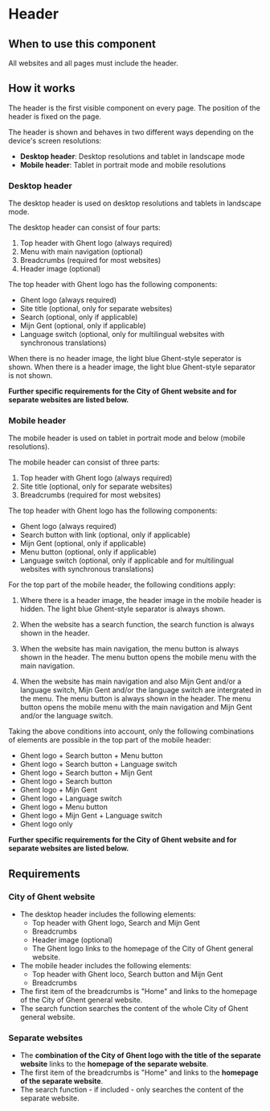 # Header

## When to use this component

All websites and all pages must include the header.

## How it works

The header is the first visible component on every page. The position of the header is fixed on the page.

The header is shown and behaves in two different ways depending on the device's screen resolutions:

* **Desktop header**: Desktop resolutions and tablet in landscape mode
* **Mobile header**: Tablet in portrait mode and mobile resolutions

### Desktop header

The desktop header is used on desktop resolutions and tablets in landscape mode.

The desktop header can consist of four parts:

1. Top header with Ghent logo (always required)
2. Menu with main navigation (optional)
3. Breadcrumbs (required for most websites)
4. Header image (optional)

The top header with Ghent logo has the following components:

* Ghent logo (always required)
* Site title (optional, only for separate websites)
* Search (optional, only if applicable)
* Mijn Gent (optional, only if applicable)
* Language switch (optional, only for multilingual websites with synchronous translations)

When there is no header image, the light blue Ghent-style seperator is shown. When there is a header image, the light blue Ghent-style separator is not shown.

**Further specific requirements for the City of Ghent website and for separate websites are listed below.**

### Mobile header

The mobile header is used on tablet in portrait mode and below (mobile resolutions).

The mobile header can consist of three parts:

1. Top header with Ghent logo (always required)
2. Site title (optional, only for separate websites)
3. Breadcrumbs (required for most websites)

The top header with Ghent logo has the following components:

* Ghent logo (always required)
* Search button with link (optional, only if applicable)
* Mijn Gent (optional, only if applicable)
* Menu button (optional, only if applicable)
* Language switch (optional, only if applicable and for multilingual websites with synchronous translations)

For the top part of the mobile header, the following conditions apply:

1. Where there is a header image, the header image in the mobile header is hidden. The light blue Ghent-style separator is always shown.

2. When the website has a search function, the search function is always shown in the header.

3. When the website has main navigation, the menu button is always shown in the header. The menu button opens the mobile menu with the main navigation.

4. When the website has main navigation and also Mijn Gent and/or a language switch, Mijn Gent and/or the language switch are intergrated in the menu. The menu button is always shown in the header. The menu button opens the mobile menu with the main navigation and Mijn Gent and/or the language switch.

Taking the above conditions into account, only the following combinations of elements are possible in the top part of the mobile header:

* Ghent logo + Search button + Menu button
* Ghent logo + Search button + Language switch
* Ghent logo + Search button + Mijn Gent
* Ghent logo + Search button
* Ghent logo + Mijn Gent
* Ghent logo + Language switch
* Ghent logo + Menu button
* Ghent logo + Mijn Gent + Language switch
* Ghent logo only

**Further specific requirements for the City of Ghent website and for separate websites are listed below.**

## Requirements

### City of Ghent website

* The desktop header includes the following elements:
    * Top header with Ghent logo, Search and Mijn Gent
    * Breadcrumbs
    * Header image (optional)
    * The Ghent logo links to the homepage of the City of Ghent general website.
* The mobile header includes the following elements:
    * Top header with Ghent loco, Search button and Mijn Gent
    * Breadcrumbs
* The first item of the breadcrumbs is "Home" and links to the homepage of the City of Ghent general website.
* The search function searches the content of the whole City of Ghent general website.

### Separate websites

* The **combination of the City of Ghent logo with the title of the separate website** links to the **homepage of the separate website**.
* The first item of the breadcrumbs is "Home" and links to the **homepage of the separate website**.
* The search function - if included - only searches the content of the separate website.
